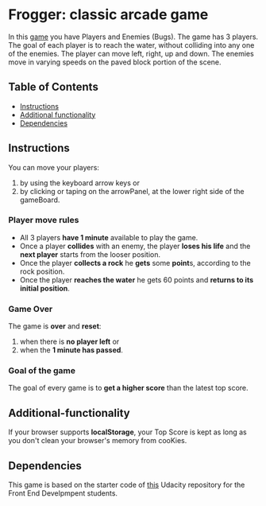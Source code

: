 # Frogger: classic arcade game

In this [game](https://gfa61-ga.github.io/frogger-classic-arcade-game/) you have Players and Enemies (Bugs). The game has 3 players. The goal of each player is to reach the water, without colliding into any one of the enemies. The player can move left, right, up and down. The enemies move in varying speeds on the paved block portion of the scene.
## Table of Contents

* [Instructions](#instructions)
* [Additional functionality](#Additional-functionality)
* [Dependencies](#Dependencies)

## Instructions

You can move your players:
1. by using the keyboard arrow keys or
2. by clicking or taping on the arrowPanel, at the lower right side of the gameBoard.

### Player move rules

* All 3 players **have 1 minute** available to play the game.
* Once a player **collides** with an enemy, the player **loses his life** and the **next player** starts from the looser position.
* Once the player **collects a rock** he **gets** some **point**s, according to the rock position.
* Once the player **reaches the water** he gets 60 points and **returns to its initial position**.

### Game Over
The game is **over** and **reset**:
1. when there is **no player left** or
2. when the **1 minute has passed**.

### Goal of the game
The goal of every game is to **get a higher score** than the latest top score.

## Additional-functionality
If your browser supports **localStorage**, your Top Score is kept as long as you don't clean your browser's memory from cooKies.

## Dependencies

This game is based on the starter code of [this](https://github.com/udacity/frontend-nanodegree-arcade-game) Udacity repository for the Front End Develpmpent students.